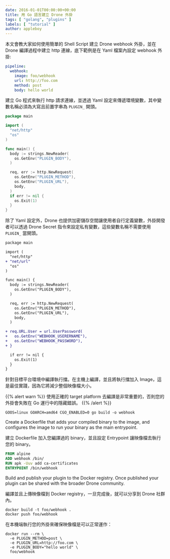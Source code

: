```yaml
---
date: 2016-01-01T00:00:00+00:00
title: 用 Go 語言建立 Drone 外掛
tags: [ "golang", "plugins" ]
labels: [ "tutorial" ]
author: appleboy
---
```


本文會教大家如何使用簡單的 Shell Script 建立 Drone webhook 外掛，並在 Drone 編譯過程中建立 http 連線，底下範例是在 Yaml 檔案內設定 webhook 外掛:

```yaml
pipeline:
  webhook:
    image: foo/webhook
    url: http://foo.com
    method: post
    body: hello world
```

建立 Go 程式來執行 http 請求連線，並透過 Yaml 設定來傳遞環境變數，其中變數名稱必須為大寫且前置字串為 `PLUGIN_` 開頭。

```Go
package main

import (
  "net/http"
  "os"
)

func main() {
  body := strings.NewReader(
    os.GetEnv("PLUGIN_BODY"),
  )

  req, err := http.NewRequest(
    os.GetEnv("PLUGIN_METHOD"),
    os.GetEnv("PLUGIN_URL"),
    body,
  )
  if err != nil {
    os.Exit(1)
  }
}
```

除了 Yaml 設定外，Drone 也提供加密儲存空間讓使用者自行定義變數，外掛開發者可以透過 Drone Secret 指令來設定私有變數，這些變數名稱不需要使用 `PLUGIN_` 當開頭。

```diff
package main

import (
  "net/http"
+ "net/url"
  "os"
)

func main() {
  body := strings.NewReader(
    os.GetEnv("PLUGIN_BODY"),
  )

  req, err := http.NewRequest(
    os.GetEnv("PLUGIN_METHOD"),
    os.GetEnv("PLUGIN_URL"),
    body,
  )

+ req.URL.User = url.UserPassword(
+   os.GetEnv("WEBHOOK_USERERNAME"),
+   os.GetEnv("WEBHOOK_PASSWORD"),
+ }

  if err != nil {
    os.Exit(1)
  }
}
```

針對目標平台環境中編譯執行擋。在主機上編譯，並且將執行擋加入 Image，這是最佳實踐，因為它將減少整個映像檔大小。

{{% alert warn %}}
使用正確的 target platform 去編譯是非常重要的，否則您的外掛會失敗在 Go 運行中的隱藏錯誤。
{{% /alert %}}

```nohighlight
GOOS=linux GOARCH=amd64 CGO_ENABLED=0 go build -o webhook
```

Create a Dockerfile that adds your compiled binary to the image, and configures the image to run your binary as the main entrypoint.

建立 Dockerfile 加入您編譯過的 binary，並且設定 Entrypoint 讓映像檔去執行您的 binary。 

```dockerfile
FROM alpine
ADD webhook /bin/
RUN apk -Uuv add ca-certificates
ENTRYPOINT /bin/webhook
```

Build and publish your plugin to the Docker registry. Once published your plugin can be shared with the broader Drone community.

編譯並且上傳映像檔到 Docker registry，一旦完成後，就可以分享到 Drone 社群內。

```nohighlight
docker build -t foo/webhook .
docker push foo/webhook
```

在本機端執行您的外掛來確保映像檔是可以正常運作：

```nohighlight
docker run --rm \
  -e PLUGIN_METHOD=post \
  -e PLUGIN_URL=http://foo.com \
  -e PLUGIN_BODY="hello world" \
  foo/webhook
```
